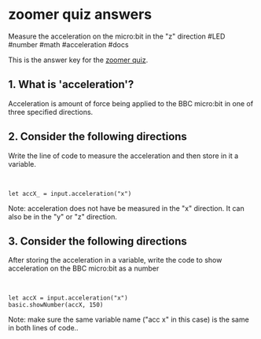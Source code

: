 # zoomer quiz answers

Measure the acceleration on the micro:bit in the "z" direction #LED #number #math #acceleration #docs

This is the answer key for the [zoomer quiz](/microbit/lessons/zoomer/quiz).

## 1. What is 'acceleration'?

Acceleration is amount of force being applied to the BBC micro:bit in one of three specified directions.

## 2. Consider the following directions

Write the line of code to measure the acceleration and then store in it a variable.

<br/>

```blocks
let accX_ = input.acceleration("x")
```

Note: acceleration does not have be measured in the "x" direction. It can also be in the "y" or "z" direction.

## 3. Consider the following directions

After storing the acceleration in a variable, write the code to show acceleration on the BBC micro:bit as a number

<br/>

```blocks
let accX = input.acceleration("x")
basic.showNumber(accX, 150)
```

Note: make sure the same variable name ("acc x" in this case) is the same in both lines of code..


